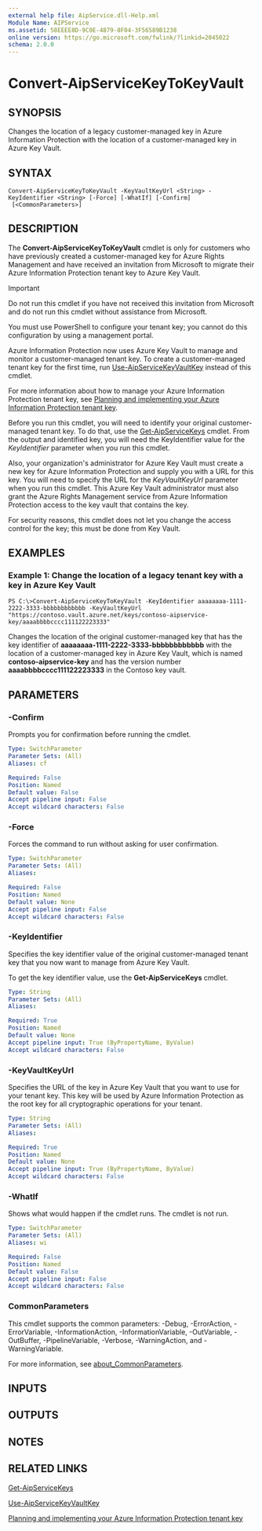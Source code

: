 ```yaml
---
external help file: AipService.dll-Help.xml
Module Name: AIPService
ms.assetid: 58EEEE8D-9C0E-4879-8F04-3F56589B1238
online version: https://go.microsoft.com/fwlink/?linkid=2045022
schema: 2.0.0
---
```


# Convert-AipServiceKeyToKeyVault

## SYNOPSIS
Changes the location of a legacy customer-managed key in Azure Information Protection with the location of a customer-managed key in Azure Key Vault.

## SYNTAX

```
Convert-AipServiceKeyToKeyVault -KeyVaultKeyUrl <String> -KeyIdentifier <String> [-Force] [-WhatIf] [-Confirm]
 [<CommonParameters>]
```

## DESCRIPTION
The **Convert-AipServiceKeyToKeyVault** cmdlet is only for customers who have previously created a customer-managed key for Azure Rights Management and have received an invitation from Microsoft to migrate their Azure Information Protection tenant key to Azure Key Vault.

> [!IMPORTANT]
> Do not run this cmdlet if you have not received this invitation from Microsoft and do not run this cmdlet without assistance from Microsoft.
> 
You must use PowerShell to configure your tenant key; you cannot do this configuration by using a management portal.

Azure Information Protection now uses Azure Key Vault to manage and monitor a customer-managed tenant key. To create a customer-managed tenant key for the first time, run [Use-AipServiceKeyVaultKey](./Use-AipServiceKeyVaultKey.md) instead of this cmdlet.

For more information about how to manage your Azure Information Protection tenant key, see [Planning and implementing your Azure Information Protection tenant key](/information-protection/plan-design/plan-implement-tenant-key).

Before you run this cmdlet, you will need to identify your original customer-managed tenant key. To do that, use the [Get-AipServiceKeys](./Get-AipServiceKeys.md) cmdlet. From the output and identified key, you will need the KeyIdentifier value for the *KeyIdentifier* parameter when you run this cmdlet.

Also, your organization's administrator for Azure Key Vault must create a new key for Azure Information Protection and supply you with a URL for this key. You will need to specify the URL for the *KeyVaultKeyUrl* parameter when you run this cmdlet. This Azure Key Vault administrator must also grant the Azure Rights Management service from Azure Information Protection access to the key vault that contains the key.

For security reasons, this cmdlet does not let you change the access control for the key; this must be done from Key Vault.

## EXAMPLES

### Example 1: Change the location of a legacy tenant key with a key in Azure Key Vault
```
PS C:\>Convert-AipServiceKeyToKeyVault -KeyIdentifier aaaaaaaa-1111-2222-3333-bbbbbbbbbbbb -KeyVaultKeyUrl "https://contoso.vault.azure.net/keys/contoso-aipservice-key/aaaabbbbcccc111122223333"
```

Changes the location of the original customer-managed key that has the key identifier of **aaaaaaaa-1111-2222-3333-bbbbbbbbbbbb** with the location of a customer-managed key in Azure Key Vault, which is named **contoso-aipservice-key** and has the version number **aaaabbbbcccc111122223333** in the Contoso key vault.

## PARAMETERS

### -Confirm
Prompts you for confirmation before running the cmdlet.

```yaml
Type: SwitchParameter
Parameter Sets: (All)
Aliases: cf

Required: False
Position: Named
Default value: False
Accept pipeline input: False
Accept wildcard characters: False
```

### -Force
Forces the command to run without asking for user confirmation.

```yaml
Type: SwitchParameter
Parameter Sets: (All)
Aliases:

Required: False
Position: Named
Default value: None
Accept pipeline input: False
Accept wildcard characters: False
```

### -KeyIdentifier
Specifies the key identifier value of the original customer-managed tenant key that you now want to manage from Azure Key Vault.

To get the key identifier value, use the **Get-AipServiceKeys** cmdlet.

```yaml
Type: String
Parameter Sets: (All)
Aliases:

Required: True
Position: Named
Default value: None
Accept pipeline input: True (ByPropertyName, ByValue)
Accept wildcard characters: False
```

### -KeyVaultKeyUrl
Specifies the URL of the key in Azure Key Vault that you want to use for your tenant key. This key will be used by Azure Information Protection as the root key for all cryptographic operations for your tenant.

```yaml
Type: String
Parameter Sets: (All)
Aliases:

Required: True
Position: Named
Default value: None
Accept pipeline input: True (ByPropertyName, ByValue)
Accept wildcard characters: False
```

### -WhatIf
Shows what would happen if the cmdlet runs. The cmdlet is not run.

```yaml
Type: SwitchParameter
Parameter Sets: (All)
Aliases: wi

Required: False
Position: Named
Default value: False
Accept pipeline input: False
Accept wildcard characters: False
```

### CommonParameters
This cmdlet supports the common parameters: -Debug, -ErrorAction, -ErrorVariable, -InformationAction, -InformationVariable, -OutVariable, -OutBuffer, -PipelineVariable, -Verbose, -WarningAction, and -WarningVariable. 

For more information, see [about_CommonParameters](/powershell/module/microsoft.powershell.core/about/about_commonparameters).

## INPUTS

## OUTPUTS

## NOTES

## RELATED LINKS

[Get-AipServiceKeys](./Get-AipServiceKeys.md)

[Use-AipServiceKeyVaultKey](./Use-AipServiceKeyVaultKey.md)

[Planning and implementing your Azure Information Protection tenant key](/information-protection/plan-design/plan-implement-tenant-key)